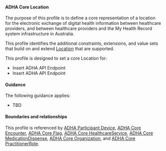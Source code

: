 #### ADHA Core Location
The purpose of this profile is to define a core representation of a location for the electronic exchange of digital health information between healthcare providers, and between healthcare providers and the My Health Record system infrastructure in Australia.

This profile identifies the additional constraints, extensions, and value sets that build on and extend [Location](http://hl7.org/fhir/R4/location.html) that are supported. 

This profile is designed to set a core Location for:
* Insert ADHA API Endpoint
* Insert ADHA API Endpoint

#### Guidance
The following guidance applies:
* TBD

#### Boundaries and relationships
This profile is referenced by 
[ADHA Participant Device](StructureDefinition-dh-device-participant-1.html), 
[ADHA Core Encounter](StructureDefinition-dh-encounter-core-1.html), 
[ADHA Core Flag](StructureDefinition-dh-flag-core-1.html), 
[ADHA Core HealthcareService](StructureDefinition-dh-healthcareservice-core-1.html), 
[ADHA Core MedicationDispense](StructureDefinition-dh-medicationdispense-1.html),
[ADHA Core Organization](StructureDefinition-dh-organization-core-1.html), and
[ADHA Core PractitionerRole](StructureDefinition-dh-practitionerrole-core-1.html).